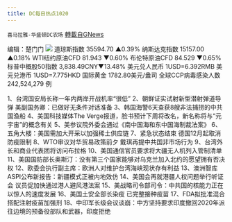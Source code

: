 ```yaml
---
title: DC每日热点1020
---
```

`喜马拉雅-华盛顿DC农场` [轉載自GNews](https://gnews.org/zh-hans/1606770/)

编辑：楚门门
![](https://assets.gnews.org/wp-content/uploads/2021/10/17ABF10E-A164-4E16-B4A3-33FD5B6C35AA-scaled.jpeg)
道琼斯指数 35594.70 ▲0.39%
纳斯达克指数 15157.00 ▲0.18%
WTI纽约原油CFD 81.943 ▼0.60%
布伦特原油CFD 84.529 ▼0.65%
标普中概股50指数 3,838.49CNY▼13.48%
美元兑人民币 1USD=6.392RMB
美元兑港币 1USD=7.775HKD
国际黄金 1782.80美元/盎司
全球CCP病毒感染人数 242,524,279 例

1、台湾国安局长称一年内两岸开战机率“很低”
2、朝鲜证实试射新型潜射弹道导弹 美副国务卿：已做好无条件对话准备
3、韩国海警6天查获8艘非法捕捞的中共国渔船
4、美国科技媒体The Verge报道，脸书预计下周将改名，新名称将与“元宇宙”的概念有关
5、美参议院外委会通过《南中国海和东中国海制裁法案》
6、五角大楼：美国需加大开采以加强稀土供应链
7、紧急状态结束 德国12月起取消防疫限制
8、WTO审议对华贸易政策前夕 戴琪再提中共国非市场行为
9、台湾外长和商业代表团将访问布拉格
10、美国通信官员要求将大疆无人机列入管制清单
11、美国国防部长奥斯汀：没有第三个国家能够对乌克兰加入北约的愿望拥有否决权
12、欧委会执行副主席：欧洲人对维护台湾海峡现状存有利益
13、澳洲智库ASPI公布新报告：新疆模式正被内地效仿
14、美国会再就港疆人权问题举行听证会 议员促加快通过港人避风港法案
15、美战略司令部司令：中共国的核能力正在以惊人的速度发展
16、美国土安全部长染疫 已完整接种疫苗
17、FDA拟批准混合搭配注射疫苗加强剂
18、中印军长级会议谈崩：中方坚持要求印度撤回2020年派往边境的预备役部队和武器，印度拒绝
